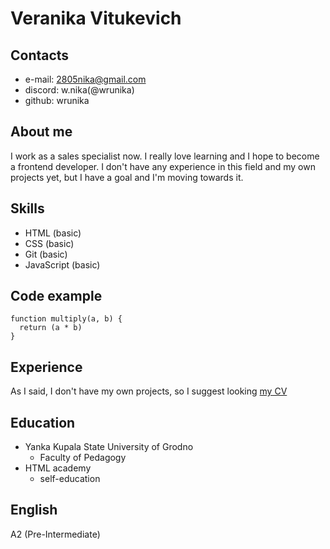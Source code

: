 # Veranika Vitukevich

## Contacts

* e-mail: 2805nika@gmail.com
* discord: w.nika(@wrunika)
* github: wrunika

## About me

I work as a sales specialist now. I really love learning and I hope to become a frontend developer. I don't have any experience in this field and my own projects yet, but I have a goal and I'm moving towards it.

## Skills

* HTML (basic)
* CSS (basic)
* Git (basic)
* JavaScript (basic)

## Code example

```
function multiply(a, b) {
  return (a * b)
}
```

## Experience

As I said, I don't have my own projects, so I suggest looking [my CV](https://wrunika.github.io/rsschool-cv/cv)

## Education

* Yanka Kupala State University of Grodno
    + Faculty of Pedagogy
* HTML academy
    + self-education

## English

A2 (Pre-Intermediate)
